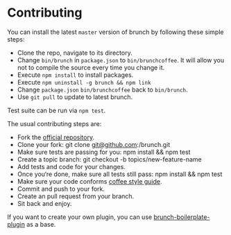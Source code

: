 # Contributing
You can install the latest `master` version of brunch by following these
simple steps:

* Clone the repo, navigate to its directory.
* Change `bin/brunch` in `package.json` to `bin/brunchcoffee`.
It will allow you not to compile the source every time you change it.
* Execute `npm install` to install packages.
* Execute `npm uninstall -g brunch && npm link`
* Change `package.json` `bin/brunchcoffee` back to `bin/brunch`.
* Use `git pull` to update to latest brunch.

Test suite can be run via `npm test`.

The usual contributing steps are:

* Fork the [official repository](https://github.com/brunch/brunch).
* Clone your fork: git clone git@github.com:<your-username>/brunch.git
* Make sure tests are passing for you: npm install && npm test
* Create a topic branch: git checkout -b topics/new-feature-name
* Add tests and code for your changes.
* Once you‘re done, make sure all tests still pass: npm install && npm test
* Make sure your code conforms [coffee style guide](https://github.com/paulmillr/code-style-guides#coffeescript).
* Commit and push to your fork.
* Create an pull request from your branch.
* Sit back and enjoy.

If you want to create your own plugin, you can use
[brunch-boilerplate-plugin](https://github.com/brunch/brunch-boilerplate-plugin)
as a base.
